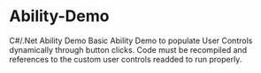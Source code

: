# Ability-Demo
C#/.Net Ability Demo
Basic Ability Demo to populate User Controls dynamically through button clicks. 
Code must be recompiled and references to the custom user controls readded to run properly.
